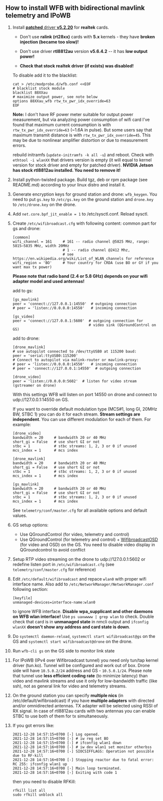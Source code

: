 How to install WFB with bidirectional mavlink telemetry and IPoWB
--------------------------------------------------------------------
1. Install [**patched** driver **v5.2.20**](https://github.com/svpcom/rtl8812au) for **realtek** cards.

   - Don't use **ralink (rt28xx)** cards with **5.x** kernels - they have **broken injection (became too slow)!**

   - Don't use driver **rtl8812au** version **v5.6.4.2** -- it has **low output power!**

   - **Check that stock realtek driver (if exists) was disabled!**

   To disable add it to the blacklist:
   ```
   cat > /etc/modprobe.d/wfb.conf <<EOF
   # blacklist stock module
   blacklist 88XXau
   # maximize output power, see note below
   options 88XXau_wfb rtw_tx_pwr_idx_override=63
   EOF
   ```
   **Note:** I don't have RF power meter suitable for output power measurement, but via analyzing power consumption of wifi card I've found that maximum current consumption is with `rtw_tx_pwr_idx_override=63` (~1.6А in pulse). But some users say that maximum transmit distance is with `rtw_tx_pwr_idx_override=45`. This may be due to nonlinear amplifier distortion or due to measurement errors.

   rebuild initramfs (`update-initramfs -k all -u`) and reboot. Check with `ethtool -i wlanXX` that drivers version is empty (it will equal to kernel version for stock driver and empty for patched driver).  **NVIDIA Jetson has stock rtl8812au installed. You need to remove it!**
2. Install python-twisted package. Build tgz, deb or rpm package (see README.md) according to your linux distro and install it.
3. Generate encryption keys for ground station and drone: `wfb_keygen`. You need to put `gs.key` to `/etc/gs.key` on the ground station and `drone.key` to `/etc/drone.key` on the drone.
4. Add `net.core.bpf_jit_enable = 1` to /etc/sysctl.conf. Reload sysctl.
5. Create `/etc/wifibroadcast.cfg` with following content:
   common part for gs and drone:
   ```
   [common]
   wifi_channel = 161     # 161 -- radio channel @5825 MHz, range: 5815–5835 MHz, width 20MHz
                          # 1 -- radio channel @2412 Mhz, 
                          # see https://en.wikipedia.org/wiki/List_of_WLAN_channels for reference
   wifi_region = 'BO'     # Your country for CRDA (use BO or GY if you want max tx power)  
   ```

   **Please note that radio band (2.4 or 5.8 GHz) depends on your wifi adapter model and used antennas!**

   add to gs:
   ```
   [gs_mavlink]
   peer = 'connect://127.0.0.1:14550'  # outgoing connection
   # peer = 'listen://0.0.0.0:14550'   # incoming connection

   [gs_video]
   peer = 'connect://127.0.0.1:5600'  # outgoing connection for
                                      # video sink (QGroundControl on GS)
   ```
   add to drone:
   ```
   [drone_mavlink]
   # use autopilot connected to /dev/ttyUSB0 at 115200 baud:
   peer = 'serial:ttyUSB0:115200'
   # Connect to autopilot via malink-router or mavlink-proxy:
   # peer = 'listen://0.0.0.0:14550'   # incoming connection
   # peer = 'connect://127.0.0.1:14550'  # outgoing connection

   [drone_video]
   peer = 'listen://0.0.0.0:5602'  # listen for video stream (gstreamer on drone)
   ```
   With this settings WFB will listen on port 14550 on drone and connect to udp://127.0.0.1:14550 on GS.

   If you want to override default modulation type (MCS#1, long GI, 20MHz BW, STBC 1)
   you can do it for each stream. **Stream settings are independent**. You can use different modulation for each of them.
   For example:
   ```
   [drone_video]
   bandwidth = 20     # bandwidth 20 or 40 MHz
   short_gi = False   # use short GI or not
   stbc = 1           # stbc streams: 1, 2, 3 or 0 if unused
   mcs_index = 1      # mcs index

   [drone_mavlink]
   bandwidth = 20     # bandwidth 20 or 40 MHz
   short_gi = False   # use short GI or not
   stbc = 1           # stbc streams: 1, 2, 3 or 0 if unused
   mcs_index = 1      # mcs index

   [gs_mavlink]
   bandwidth = 20     # bandwidth 20 or 40 MHz
   short_gi = False   # use short GI or not
   stbc = 1           # stbc streams: 1, 2, 3 or 0 if unused
   mcs_index = 1      # mcs index
   ```
   See `telemetry/conf/master.cfg` for all available options and default values.

5. GS setup options:
     - Use QGroundControl (for video, telemetry and control)
     - Use QGroundControl (for telemetry and control) + [WifibroadcastOSD](https://github.com/svpcom/wifibroadcast_osd) (for video and OSD) on the GS. You need to disable video display in QGroundcontrol to avoid conflict
6. Setup RTP video streaming on the drone to udp://127.0.0.1:5602 or redefine listen port in `/etc/wifibroadcast.cfg` (see `telemetry/conf/master.cfg` for reference)
7. Edit `/etc/default/wifibroadcast` and repace `wlan0` with proper wifi interface name. Also add to `/etc/NetworkManager/NetworkManager.conf` following section:
   ```
   [keyfile]
   unmanaged-devices=interface-name:wlan0
   ```
   to ignore WFB interface. **Disable wpa_supplicant and other daemons on WFB wlan interface!** Use `ps uaxwwww | grep wlan` to check.
   Double check that card is in **unmanaged state** in nmcli output and `ifconfig wlanXX` **doesn't show any address and card state is down**.
8. Do `systemctl daemon-reload`, `systemctl start wifibroadcast@gs` on the GS and `systemctl start wifibroadcast@drone` on the drone.
9. Run `wfb-cli gs` on the GS side to monitor link state
10. For IPoWB (IPv4 over Wifibroadcast tunnel) you need only tun/tap kernel driver (tun.ko).
    Tunnel will be configured and work out of box. Drone side will have ``10.5.0.2/24`` address and GS - ``10.5.0.1/24``.
    Please note that tunnel use **less efficient coding rate** (to minimize latency) than video and mavlink streams and use it only for low-bandwidth traffic (like ssh), not as general link for video and telemetry streams.
11. On the ground station you can specify **multiple nics** (in /etc/default/wifibroadcast) if you have **multiple adapters** with directed and/or omnidirected antennas. TX adapter will be selected using RSSI of RX signal. In case of rtl8812au cards with two antennas you can enable STBC to use both of them for tx simultaneously.
12. If you got errors like:
    ```
    2021-12-28 14:57:15+0700 [-] Log opened.
    2021-12-28 14:57:15+0700 [-] # iw reg set BO
    2021-12-28 14:57:15+0700 [-] # ifconfig wlan1 down
    2021-12-28 14:57:16+0700 [-] # iw dev wlan1 set monitor otherbss
    2021-12-28 14:57:16+0700 [-] SIOCSIFFLAGS: Operation not possible due to RF-kill
    2021-12-28 14:57:16+0700 [-] Stopping reactor due to fatal error: RC 255: ifconfig wlan1 up
    2021-12-28 14:57:16+0700 [-] Main loop terminated.
    2021-12-28 14:57:16+0700 [-] Exiting with code 1
    ```
    then you need to disable RFKill:
    ```
    rfkill list all
    sudo rfkill unblock all
    ```
